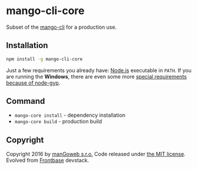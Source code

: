 mango-cli-core
=========

Subset of the [mango-cli](http://mangoweb.github.io/mango) for a production use.

## Installation

```sh
npm install -g mango-cli-core
```

Just a few requirements you already have: [Node.js](http://nodejs.org) executable in `PATH`. If you are running the __Windows__, there are even some more [special requirements because of node-gyp](https://github.com/TooTallNate/node-gyp).

## Command

* `mango-core install` - dependency installation
* `mango-core build` - production build

## Copyright

Copyright 2016 by [manGoweb s.r.o.](http://www.mangoweb.cz) Code released under [the MIT license](LICENSE). Evolved from [Frontbase](http://frontbase.org) devstack.
